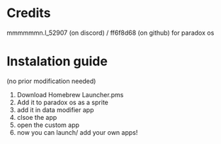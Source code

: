 # Credits
mmmmmmn.l_52907 (on discord) / ff6f8d68 (on github) for paradox os

# Instalation guide
(no prior modification needed)
 1. Download Homebrew Launcher.pms
 2. Add it to paradox os as a sprite
 3. add it in data modifier app
 4. clsoe the app
 5. open the custom app
 6. now you can launch/ add your own apps!
